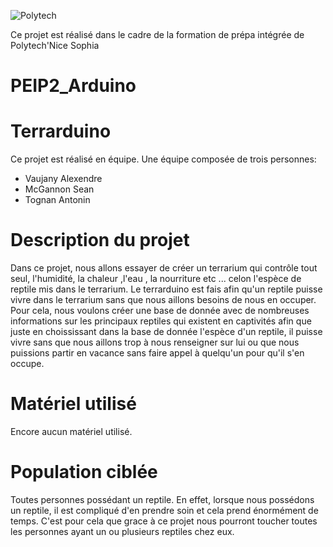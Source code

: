 ![Polytech](http://www.polytechnice.fr/jahia/jsp/jahia/templates/inc/img/polytech_nice-sophia.png)

Ce projet est réalisé dans le cadre de la formation de prépa intégrée de Polytech'Nice Sophia


# PEIP2_Arduino
# Terrarduino

Ce projet est réalisé en équipe.
Une équipe composée de trois personnes:
* Vaujany Alexendre
* McGannon Sean 
* Tognan Antonin

# Description du projet

Dans ce projet, nous allons essayer de créer un terrarium qui contrôle tout seul, l'humidité, la chaleur ,l'eau , la nourriture etc ...
celon l'espèce de reptile mis dans le terrarium.
Le terrarduino est fais afin qu'un reptile puisse vivre dans le terrarium sans que nous aillons besoins de nous en occuper.
Pour cela, nous voulons créer une base de donnée avec de nombreuses informations sur les principaux reptiles qui existent en captivités afin que juste en choississant dans la base de donnée l'espèce d'un reptile, il puisse vivre sans que nous aillons trop à nous renseigner sur lui ou que nous puissions partir en vacance sans faire appel à quelqu'un pour qu'il s'en occupe.

# Matériel utilisé 
Encore aucun matériel utilisé. 

# Population ciblée

Toutes personnes possédant un reptile.
En effet, lorsque nous possédons un reptile, il est compliqué d'en prendre soin et cela prend énormément de temps.
C'est pour cela que grace à ce projet nous pourront toucher toutes les personnes ayant un ou plusieurs reptiles chez eux.

